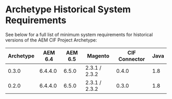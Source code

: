 # Archetype Historical System Requirements

See below for a full list of minimum system requirements for historical versions of the AEM CIF Project Archetype:

| Archetype | AEM 6.4 | AEM 6.5 | Magento       | CIF Connector | Java |
| --------- | ------- | ------- | ------------- | ------------- | ---- |
| 0.3.0     | 6.4.4.0 | 6.5.0   | 2.3.1 / 2.3.2 | 0.4.0         | 1.8  |
| 0.2.0     | 6.4.4.0 | 6.5.0   | 2.3.1 / 2.3.2 | 0.3.0         | 1.8  |